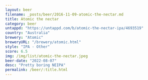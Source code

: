 ```yaml
---
layout: beer
filename: _posts/beer/2016-11-09-atomic-the-nectar.md
title: Atomic the nectar
category: beer
untappd: "https://untappd.com/b/atomic-the-nectar-ipa/4693519"
country: "Australia"
brewery: "Atomic"
breweryURL: "/brewery/atomic.html"
style: "IPA - Other"
score: 6.5
img: /img/list/atomic-the-nectar.jpeg
beer-date: "2022-08-07"
desc: "Pretty boring NEIPA"
permalink: /beer/:title.html
---
```

